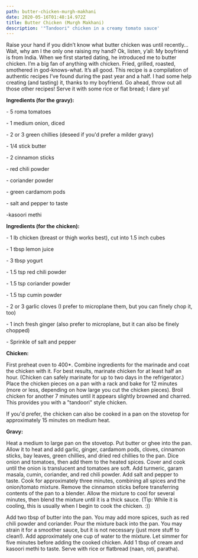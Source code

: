 ```yaml
---
path: butter-chicken-murgh-makhani
date: 2020-05-16T01:48:14.972Z
title: Butter Chicken (Murgh Makhani)
description: '"Tandoori" chicken in a creamy tomato sauce'
---
```

Raise your hand if you didn’t know what butter chicken was until recently… Wait, why am I the only one raising my hand? Ok, listen, y’all: My boyfriend is from India. When we first started dating, he introduced me to butter chicken. I’m a big fan of anything with chicken. Fried, grilled, roasted, smothered in god-knows-what. It’s all good. This recipe is a compilation of authentic recipes I’ve found during the past year and a half. I had some help creating (and tasting) it, thanks to my boyfriend. Go ahead, throw out all those other recipes! Serve it with some rice or flat bread; I dare ya!

**Ingredients (for the gravy):**

\- 5 roma tomatoes

\- 1 medium onion, diced

\- 2 or 3 green chillies (deseed if you'd prefer a milder gravy)

\- 1/4 stick butter

\- 2 cinnamon sticks

\- red chili powder

\- coriander powder

\- green cardamom pods

\- salt and pepper to taste

\-kasoori methi

**Ingredients (for the chicken):**

\- 1 lb chicken (breast or thigh works best), cut into 1.5 inch cubes

\- 1 tbsp lemon juice

\- 3 tbsp yogurt

\- 1.5 tsp red chili powder

\- 1.5 tsp coriander powder

\- 1.5 tsp cumin powder

\- 2 or 3 garlic cloves (I prefer to microplane them, but you can finely chop it, too)

\- 1 inch fresh ginger (also prefer to microplane, but it can also be finely chopped)

\- Sprinkle of salt and pepper

**Chicken:**

First preheat oven to 400*. Combine ingredients for the marinade and coat the chicken with it. For best results, marinate chicken for at least half an hour. (Chicken can safely marinate for up to two days in the refrigerator.) Place the chicken pieces on a pan with a rack and bake for 12 minutes (more or less, depending on how large you cut the chicken pieces). Broil chicken for another 7 minutes until it appears slightly browned and charred. This provides you with a "tandoori" style chicken.

If you'd prefer, the chicken can also be cooked in a pan on the stovetop for approximately 15 minutes on medium heat.

**Gravy:**

Heat a medium to large pan on the stovetop. Put butter or ghee into the pan. Allow it to heat and add garlic, ginger, cardamom pods, cloves, cinnamon sticks, bay leaves, green chillies, and dried red chillies to the pan. Dice onion and tomatoes, then add them to the heated spices. Cover and cook until the onion is translucent and tomatoes are soft. Add turmeric, garam masala, cumin, coriander, and red chili powder. Add salt and pepper to taste. Cook for approximately three minutes, combining all spices and the onion/tomato mixture. Remove the cinnamon sticks before transferring contents of the pan to a blender. Allow the mixture to cool for several minutes, then blend the mixture until it is a thick sauce. (Tip: While it is cooling, this is usually when I begin to cook the chicken. :))

Add two tbsp of butter into the pan. You may add more spices, such as red chili powder and coriander. Pour the mixture back into the pan. You may strain it for a smoother sauce, but it is not necessary (just more stuff to clean!). Add approximately one cup of water to the mixture. Let simmer for five minutes before adding the cooked chicken. Add 1 tbsp of cream and kasoori methi to taste. Serve with rice or flatbread (naan, roti, paratha).